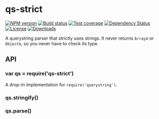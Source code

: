 
# qs-strict

[![NPM version][npm-image]][npm-url]
[![Build status][travis-image]][travis-url]
[![Test coverage][coveralls-image]][coveralls-url]
[![Dependency Status][david-image]][david-url]
[![License][license-image]][license-url]
[![Downloads][downloads-image]][downloads-url]

A querystring parser that strictly uses strings.
It never returns `Array`s or `Object`s,
so you never have to check its type.

## API

### var qs = require('qs-strict')

A drop-in implementation for `require('querystring')`.

### qs.stringify()

### qs.parse()

[npm-image]: https://img.shields.io/npm/v/qs-strict.svg?style=flat-square
[npm-url]: https://npmjs.org/package/qs-strict
[github-tag]: http://img.shields.io/github/tag/pillarjs/qs-strict.svg?style=flat-square
[github-url]: https://github.com/pillarjs/qs-strict/tags
[travis-image]: https://img.shields.io/travis/pillarjs/qs-strict.svg?style=flat-square
[travis-url]: https://travis-ci.org/pillarjs/qs-strict
[coveralls-image]: https://img.shields.io/coveralls/pillarjs/qs-strict.svg?style=flat-square
[coveralls-url]: https://coveralls.io/r/pillarjs/qs-strict
[david-image]: http://img.shields.io/david/pillarjs/qs-strict.svg?style=flat-square
[david-url]: https://david-dm.org/pillarjs/qs-strict
[license-image]: http://img.shields.io/npm/l/qs-strict.svg?style=flat-square
[license-url]: LICENSE
[downloads-image]: http://img.shields.io/npm/dm/qs-strict.svg?style=flat-square
[downloads-url]: https://npmjs.org/package/qs-strict
